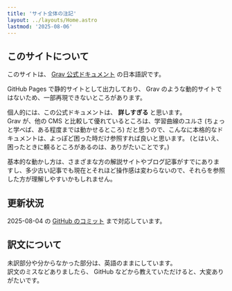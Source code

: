 ```yaml
---
title: 'サイト全体の注記'
layout: ../layouts/Home.astro
lastmod: '2025-08-06'
---
```


## このサイトについて

このサイトは、 [Grav 公式ドキュメント](https://learn.getgrav.org/) の日本語訳です。

GitHub Pages で静的サイトとして出力しており、 Grav のような動的サイトではないため、一部再現できないところがあります。

個人的には、この公式ドキュメントは、 **詳しすぎる** と思います。  
Grav が、他の CMS と比較して優れているところは、学習曲線のユルさ (ちょっと学べば、ある程度までは動かせるところ) だと思うので、こんなに本格的なドキュメントは、よっぽど困った時だけ参照すれば良いと思います。 (とはいえ、困ったときに頼るところがあるのは、ありがたいことです。) 

基本的な動かし方は、さまざまな方の解説サイトやブログ記事がすでにありますし、多少古い記事でも現在とそれほど操作感は変わらないので、それらを参照した方が理解しやすいかもしれません。

## 更新状況

2025-08-04 の [GitHub のコミット](https://github.com/getgrav/grav-learn/commits/develop/) まで対応しています。

## 訳文について

未訳部分や分からなかった部分は、英語のままにしています。  
訳文のミスなどありましたら、 GitHub などから教えていただけると、大変ありがたいです。

